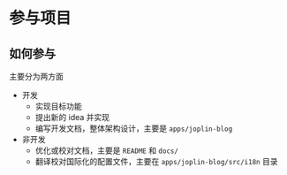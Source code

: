 # 参与项目

## 如何参与

主要分为两方面

- 开发
  - 实现目标功能
  - 提出新的 idea 并实现
  - 编写开发文档，整体架构设计，主要是 `apps/joplin-blog`
- 非开发
  - 优化或校对文档，主要是 `README` 和 `docs/`
  - 翻译校对国际化的配置文件，主要在 `apps/joplin-blog/src/i18n` 目录
